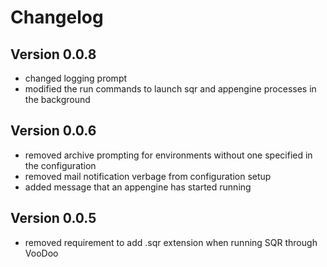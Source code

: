 # Changelog # 

## Version 0.0.8 ##

* changed logging prompt
* modified the run commands to launch sqr and appengine processes in the background

## Version 0.0.6 ##

* removed archive prompting for environments without one specified in the configuration
* removed mail notification verbage from configuration setup
* added message that an appengine has started running


## Version 0.0.5 ##

* removed requirement to add .sqr extension when running SQR through VooDoo
